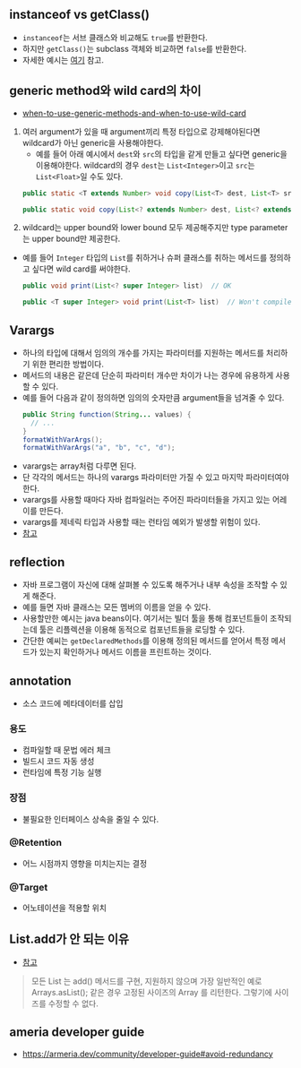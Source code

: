 ## instanceof vs getClass()
- `instanceof`는 서브 클래스와 비교해도 `true`를 반환한다.
- 하지만 `getClass()`는 subclass 객체와 비교하면 `false`를 반환한다.
- 자세한 예시는 [여기](http://burucodegallery.blogspot.com/2013/08/4-3-instance-of-getclass.html) 참고.

## generic method와 wild card의 차이
- [when-to-use-generic-methods-and-when-to-use-wild-card](https://stackoverflow.com/questions/18176594/when-to-use-generic-methods-and-when-to-use-wild-card)
1. 여러 argument가 있을 때 argument끼리 특정 타입으로 강제해야된다면 wildcard가 아닌 generic을 사용해야한다.
    - 예를 들어 아래 예시에서 `dest`와 `src`의 타입을 같게 만들고 싶다면 generic을 이용해야한다. wildcard의 경우 `dest`는 `List<Integer>`이고 `src`는 `List<Float>`일 수도 있다.
    ```java
    public static <T extends Number> void copy(List<T> dest, List<T> src) // ok
    
    public static void copy(List<? extends Number> dest, List<? extends Number> src) // x
    ```
2. wildcard는 upper bound와 lower bound 모두 제공해주지만 type parameter는 upper bound만 제공한다.
  - 예를 들어 `Integer` 타입의 `List`를 취하거나 슈퍼 클래스를 취하는 메서드를 정의하고 싶다면 wild card를 써야한다.
    ```java
    public void print(List<? super Integer> list)  // OK

    public <T super Integer> void print(List<T> list)  // Won't compile
    ```

## Varargs
- 하나의 타입에 대해서 임의의 개수를 가지는 파라미터를 지원하는 메서드를 처리하기 위한 편리한 방법이다.
- 메서드의 내용은 같은데 단순히 파라미터 개수만 차이가 나는 경우에 유용하게 사용할 수 있다.
- 예를 들어 다음과 같이 정의하면 임의의 숫자만큼 argument들을 넘겨줄 수 있다.
  ```java
  public String function(String... values) {
    // ...
  }
  formatWithVarArgs();
  formatWithVarArgs("a", "b", "c", "d");
  ```
- varargs는 array처럼 다루면 된다.
- 단 각각의 메서드는 하나의 varargs 파라미터만 가질 수 있고 마지막 파라미터여야한다.
- varargs를 사용할 때마다 자바 컴파일러는 주어진 파라미터들을 가지고 있는 어레이를 만든다.
- varargs를 제네릭 타입과 사용할 때는 런타임 예외가 발생할 위험이 있다.
- [참고](https://www.baeldung.com/java-varargs)

## reflection
- 자바 프로그램이 자신에 대해 살펴볼 수 있도록 해주거나 내부 속성을 조작할 수 있게 해준다.
- 예를 들면 자바 클래스는 모든 멤버의 이름을 얻을 수 있다.
- 사용할만한 예시는 java beans이다. 여기서는 빌더 툴을 통해 컴포넌트들이 조작되는데 툴은 리플렉션을 이용해 동적으로 컴포넌트들을 로딩할 수 있다.
- 간단한 예씨는 `getDeclaredMethods`를 이용해 정의된 메서드를 얻어서 특정 메서드가 있는지 확인하거나 메서드 이름을 프린트하는 것이다.

## annotation
- 소스 코드에 메타데이터를 삽입

### 용도
- 컴파일할 때 문법 에러 체크
- 빌드시 코드 자동 생성
- 런타임에 특정 기능 실행

### 장점
- 불필요한 인터페이스 상속을 줄일 수 있다.

### @Retention
- 어느 시점까지 영향을 미치는지는 결정

### @Target
- 어노테이션을 적용할 위치

## List.add가 안 되는 이유
- [참고](https://donnaknew.tistory.com/22)

> 모든 List 는 add() 메서드를 구현, 지원하지 않으며 가장 일반적인 예로 Arrays.asList(); 같은 경우 고정된 사이즈의 Array 를 리턴한다.
그렇기에 사이즈를 수정할 수 없다.

## ameria developer guide
- https://armeria.dev/community/developer-guide#avoid-redundancy
